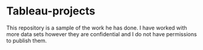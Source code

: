 # Tableau-projects
This repository is a sample of the work he has done.  I have worked with more data sets however they are confidential and I do not have permissions to publish them.
